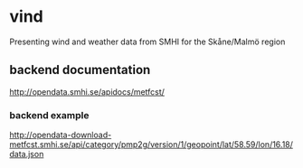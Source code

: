 # vind
Presenting wind and weather data from SMHI for the Skåne/Malmö region

## backend documentation
http://opendata.smhi.se/apidocs/metfcst/

### backend example
http://opendata-download-metfcst.smhi.se/api/category/pmp2g/version/1/geopoint/lat/58.59/lon/16.18/data.json


